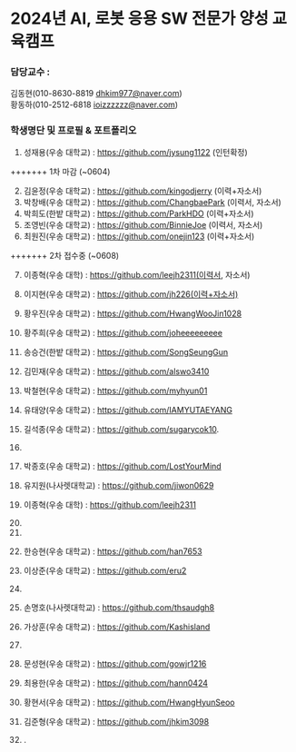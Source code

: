 
# 2024년 AI, 로봇 응용 SW 전문가 양성 교육캠프 ##
### 담당교수 : 
   김동현(010-8630-8819 dhkim977@naver.com)   
   황동하(010-2512-6818 ioizzzzzz@naver.com)
 
### 학생명단 및 프로필 & 포트폴리오 
01. 성재용(우송   대학교) :  https://github.com/jysung1122 (인턴확정)

+++++++ 1차 마감 (~0604)

02. 김윤정(우송   대학교) :  https://github.com/kingodjerry (이력+자소서)
03. 박창배(우송   대학교) :  https://github.com/ChangbaePark (이력서, 자소서) 
04. 박희도(한밭   대학교) :  https://github.com/ParkHDO (이력+자소서)
05. 조영빈(우송  대학교) :  https://github.com/BinnieJoe (이력서, 자소서)
06. 최원진(우송  대학교) : https://github.com/onejin123 (이력+자소서)

+++++++ 2차 접수중 (~0608)

07. 이종혁(우송  대학) : https://github.com/leejh2311(이력서, 자소서)
08. 이지현(우송  대학교) : https://github.com/jh226(이력+자소서)
09. 황우진(우송  대학교) : https://github.com/HwangWooJin1028
10. 황주희(우송  대학교) : https://github.com/joheeeeeeeee
11. 송승건(한밭   대학교) :  https://github.com/SongSeungGun
12. 김민재(우송  대학교) : https://github.com/alswo3410
   

13. 박철현(우송   대학교) :  https://github.com/myhyun01
14. 유태양(우송   대학교) :  https://github.com/IAMYUTAEYANG
15. 길석종(우송   대학교) :  https://github.com/sugarycok10. 
16. 
17. 박종호(우송   대학교) :  https://github.com/LostYourMind
18. 유지원(나사렛대학교) : https://github.com/jiwon0629
19. 이종혁(우송  대학) : https://github.com/leejh2311
20. 
21. 
22. 한승현(우송  대학교) : https://github.com/han7653
23. 이상준(우송  대학교) : https://github.com/eru2
24. 
25. 손명호(나사렛대학교) : https://github.com/thsaudgh8
26. 가상훈(우송  대학교) : https://github.com/Kashisland
27. 
29. 문성현(우송  대학교) : https://github.com/gowjr1216
30. 최용한(우송  대학교) : https://github.com/hann0424
31. 황현서(우송  대학교) : https://github.com/HwangHyunSeoo
32. 김준형(우송  대학교) : https://github.com/jhkim3098



38. .
